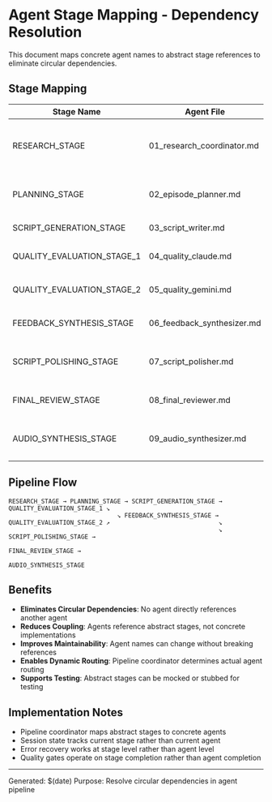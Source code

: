 # Agent Stage Mapping - Dependency Resolution

This document maps concrete agent names to abstract stage references to eliminate circular dependencies.

## Stage Mapping

| Stage Name | Agent File | Purpose |
|------------|------------|---------|
| RESEARCH_STAGE | 01_research_coordinator.md | Topic research and information gathering |
| PLANNING_STAGE | 02_episode_planner.md | Episode structure and content planning |
| SCRIPT_GENERATION_STAGE | 03_script_writer.md | Initial script creation |
| QUALITY_EVALUATION_STAGE_1 | 04_quality_claude.md | Primary quality evaluation |
| QUALITY_EVALUATION_STAGE_2 | 05_quality_gemini.md | Secondary quality validation |
| FEEDBACK_SYNTHESIS_STAGE | 06_feedback_synthesizer.md | Quality feedback aggregation |
| SCRIPT_POLISHING_STAGE | 07_script_polisher.md | Script refinement and improvement |
| FINAL_REVIEW_STAGE | 08_final_reviewer.md | Final quality gate and approval |
| AUDIO_SYNTHESIS_STAGE | 09_audio_synthesizer.md | Audio generation and production |

## Pipeline Flow

```
RESEARCH_STAGE → PLANNING_STAGE → SCRIPT_GENERATION_STAGE → 
QUALITY_EVALUATION_STAGE_1 ↘
                              ↘ FEEDBACK_SYNTHESIS_STAGE → 
QUALITY_EVALUATION_STAGE_2 ↗                              ↘
                                                          ↘ SCRIPT_POLISHING_STAGE → 
                                                             FINAL_REVIEW_STAGE → 
                                                             AUDIO_SYNTHESIS_STAGE
```

## Benefits

- **Eliminates Circular Dependencies**: No agent directly references another agent
- **Reduces Coupling**: Agents reference abstract stages, not concrete implementations  
- **Improves Maintainability**: Agent names can change without breaking references
- **Enables Dynamic Routing**: Pipeline coordinator determines actual agent routing
- **Supports Testing**: Abstract stages can be mocked or stubbed for testing

## Implementation Notes

- Pipeline coordinator maps abstract stages to concrete agents
- Session state tracks current stage rather than current agent
- Error recovery works at stage level rather than agent level
- Quality gates operate on stage completion rather than agent completion

---
Generated: $(date)
Purpose: Resolve circular dependencies in agent pipeline
